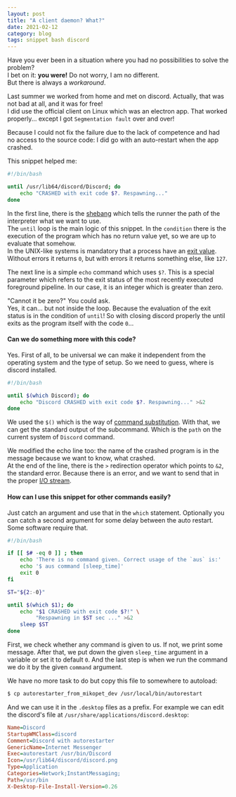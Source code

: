 ```yaml
---
layout: post
title: "A client daemon? What?"
date: 2021-02-12
category: blog
tags: snippet bash discord
---
```


Have you ever been in a situation where you had no possibilities to solve the problem?  
I bet on it: **you were!** Do not worry, I am no different.  
But there is always a _workaround_.

<!--more-->

Last summer we worked from home and met on discord. Actually, that was not bad at all, and it was for free!  
I did use the official client on Linux which was an electron app. That worked properly... except I got `Segmentation fault` over and over!

Because I could not fix the failure due to the lack of competence and had no access to the source code: I did go with an auto-restart when the app crashed.

This snippet helped me:

```bash
#!/bin/bash

until /usr/lib64/discord/Discord; do
    echo "CRASHED with exit code $?. Respawning..."
done
```

In the first line, there is the [shebang] which tells the runner the path of the interpreter what we want to use.  
The `until` loop is the main logic of this snippet. In the `condition` there is the execution of the program which has no return value yet, so we are up to evaluate that somehow.  
In the UNIX-like systems is mandatory that a process have an [exit value]. Without errors it returns `0`, but with errors it returns something else, like `127`.

The next line is a simple `echo` command which uses `$?`. This is a special parameter which refers to the exit status of the most recently executed foreground pipeline. In our case, it is an integer which is greater than zero.

"Cannot it be zero?" You could ask.  
Yes, it can... but not inside the loop. Because the evaluation of the exit status is in the condition of `until`! So with closing discord properly the until exits as the program itself with the code `0`...

#### Can we do something more with this code?
Yes. First of all, to be universal we can make it independent from the operating system and the type of setup.
So we need to guess, where is discord installed.

```bash
#!/bin/bash

until $(which Discord); do
    echo "Discord CRASHED with exit code $?. Respawning..." >&2
done
```

We used the `$()` which is the way of [command substitution]. With that, we can get the standard output of the subcommand. Which is the `path` on the current system of `Discord` command.

We modified the echo line too: the name of the crashed program is in the message because we want to know, what crashed.  
At the end of the line, there is the `>` redirection operator which points to `&2`, the standard error. Because there is an error, and we want to send that in the proper [I/O stream].

#### How can I use this snippet for other commands easily?
Just catch an argument and use that in the `which` statement. Optionally you can catch a second argument for some delay between the auto restart. Some software require that.

```bash
#!/bin/bash

if [[ $# -eq 0 ]] ; then
    echo 'There is no command given. Correct usage of the `aus` is:'
    echo '$ aus command [sleep_time]'
    exit 0
fi

ST="${2:-0}"

until $(which $1); do
    echo "$1 CRASHED with exit code $?!" \
         "Respawning in $ST sec ..." >&2
    sleep $ST
done
```

First, we check whether any command is given to us. If not, we print some message.
After that, we put down the given `sleep_time` argument in a variable or set it to default `0`.
And the last step is when we run the command we do it by the given `command` argument.

We have no more task to do but copy this file to somewhere to autoload:
```bash
$ cp autorestarter_from_mikopet_dev /usr/local/bin/autorestart
```

And we can use it in the `.desktop` files as a prefix. For example we can edit the discord's file at `/usr/share/applications/discord.desktop`:

```ini
Name=Discord
StartupWMClass=discord
Comment=Discord with autorestarter
GenericName=Internet Messenger
Exec=autorestart /usr/bin/Discord
Icon=/usr/lib64/discord/discord.png
Type=Application
Categories=Network;InstantMessaging;
Path=/usr/bin
X-Desktop-File-Install-Version=0.26
```

[shebang]: https://en.wikipedia.org/wiki/Shebang_(Unix)
[exit value]: https://tldp.org/LDP/abs/html/exit-status.html
[command substitution]: https://www.gnu.org/software/bash/manual/html_node/Command-Substitution.html
[I/O stream]: https://man7.org/linux/man-pages/man3/stdin.3.html
